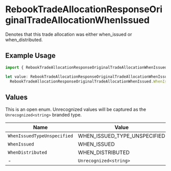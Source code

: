 # RebookTradeAllocationResponseOriginalTradeAllocationWhenIssued

Denotes that this trade allocation was either when_issued or when_distributed.

## Example Usage

```typescript
import { RebookTradeAllocationResponseOriginalTradeAllocationWhenIssued } from "@apexfintechsolutions/ascend-sdk/models/components";

let value: RebookTradeAllocationResponseOriginalTradeAllocationWhenIssued =
  RebookTradeAllocationResponseOriginalTradeAllocationWhenIssued.WhenIssued;
```

## Values

This is an open enum. Unrecognized values will be captured as the `Unrecognized<string>` branded type.

| Name                         | Value                        |
| ---------------------------- | ---------------------------- |
| `WhenIssuedTypeUnspecified`  | WHEN_ISSUED_TYPE_UNSPECIFIED |
| `WhenIssued`                 | WHEN_ISSUED                  |
| `WhenDistributed`            | WHEN_DISTRIBUTED             |
| -                            | `Unrecognized<string>`       |